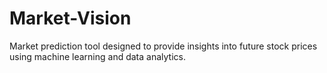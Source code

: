 # Market-Vision
Market prediction tool designed to provide insights into future stock prices using machine learning and data analytics.
